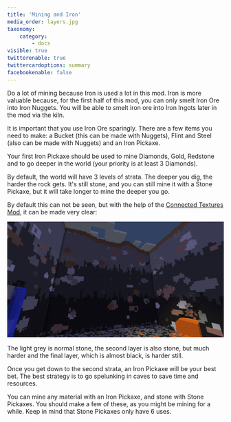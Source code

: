 ```yaml
---
title: 'Mining and Iron'
media_order: layers.jpg
taxonomy:
    category:
        - docs
visible: true
twitterenable: true
twittercardoptions: summary
facebookenable: false
---
```


Do a lot of mining because Iron is used a lot in this mod. Iron is more valuable because, for the first half of this mod, you can only smelt Iron Ore into Iron Nuggets. You will be able to smelt iron ore into Iron Ingots later in the mod via the kiln. 

It is important that you use Iron Ore sparingly. There are a few items you need to make: a Bucket (this can be made with Nuggets), Flint and Steel (also can be made with Nuggets) and an Iron Pickaxe.

Your first Iron Pickaxe should be used to mine Diamonds, Gold, Redstone and to go deeper in the world (your priority is at least 3 Diamonds).

By default, the world will have 3 levels of strata. The deeper you dig, the harder the rock gets. It's still stone, and you can still mine it with a Stone Pickaxe, but it will take longer to mine the deeper you go.

By default this can not be seen, but with the help of the [Connected Textures Mod](https://minecraft.curseforge.com/projects/ctm), it can be made very clear:

![](layers.jpg)

The light grey is normal stone, the second layer is also stone, but much harder and the final layer, which is almost black, is harder still.

Once you get down to the second strata, an Iron Pickaxe will be your best bet. The best strategy is to go spelunking in caves to save time and resources.

You can mine any material with an Iron Pickaxe, and stone with Stone Pickaxes. You should make a few of these, as you might be mining for a while. Keep in mind that Stone Pickaxes only have 6 uses.
